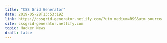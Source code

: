 ```yaml
---
title: "CSS Grid Generator"
date: 2019-05-28T13:53:19Z
link: https://cssgrid-generator.netlify.com/?utm_medium=RSS&utm_source=hune
site: cssgrid-generator.netlify.com
topic: Hacker News
draft: false
---
```

